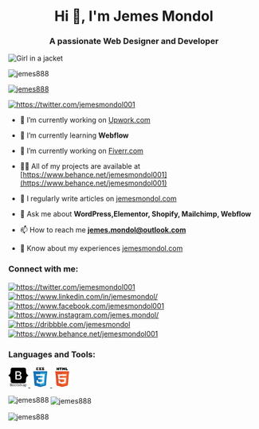 <h1 align="center">Hi 👋, I'm Jemes Mondol</h1>
<h3 align="center">A passionate Web Designer and Developer</h3>
<img src="https://outlane.co/now/new-shot-programmer-animation/" alt="Girl in a jacket" width="500" height="600">

<p align="left"> <img src="https://komarev.com/ghpvc/?username=jemes888&label=Profile%20views&color=0e75b6&style=flat" alt="jemes888" /> </p>

<p align="left"> <a href="https://github.com/ryo-ma/github-profile-trophy"><img src="https://github-profile-trophy.vercel.app/?username=jemes888" alt="jemes888" /></a> </p>

<p align="left"> <a href="https://twitter.com/https://twitter.com/jemesmondol001" target="blank"><img src="https://img.shields.io/twitter/follow/https://twitter.com/jemesmondol001?logo=twitter&style=for-the-badge" alt="https://twitter.com/jemesmondol001" /></a> </p>

- 🔭 I’m currently working on [Upwork.com](https://www.upwork.com/fl/~015bbe461f326a06b6)

- 🌱 I’m currently learning **Webflow**

- 🔭 I’m currently working on [Fiverr.com](https://www.fiverr.com/jemesweb)

- 👨‍💻 All of my projects are available at [https://www.behance.net/jemesmondol001](https://www.behance.net/jemesmondol001)

- 📝 I regularly write articles on [jemesmondol.com](jemesmondol.com)

- 💬 Ask me about **WordPress,Elementor, Shopify, Mailchimp, Webflow**

- 📫 How to reach me **jemes.mondol@outlook.com**

- 📄 Know about my experiences [jemesmondol.com](jemesmondol.com)

<h3 align="left">Connect with me:</h3>
<p align="left">
<a href="https://twitter.com/https://twitter.com/jemesmondol001" target="blank"><img align="center" src="https://raw.githubusercontent.com/rahuldkjain/github-profile-readme-generator/master/src/images/icons/Social/twitter.svg" alt="https://twitter.com/jemesmondol001" height="30" width="40" /></a>
<a href="https://linkedin.com/in/https://www.linkedin.com/in/jemesmondol/" target="blank"><img align="center" src="https://raw.githubusercontent.com/rahuldkjain/github-profile-readme-generator/master/src/images/icons/Social/linked-in-alt.svg" alt="https://www.linkedin.com/in/jemesmondol/" height="30" width="40" /></a>
<a href="https://fb.com/https://www.facebook.com/jemesmondol001" target="blank"><img align="center" src="https://raw.githubusercontent.com/rahuldkjain/github-profile-readme-generator/master/src/images/icons/Social/facebook.svg" alt="https://www.facebook.com/jemesmondol001" height="30" width="40" /></a>
<a href="https://instagram.com/https://www.instagram.com/jemes.mondol/" target="blank"><img align="center" src="https://raw.githubusercontent.com/rahuldkjain/github-profile-readme-generator/master/src/images/icons/Social/instagram.svg" alt="https://www.instagram.com/jemes.mondol/" height="30" width="40" /></a>
<a href="https://dribbble.com/https://dribbble.com/jemesmondol" target="blank"><img align="center" src="https://raw.githubusercontent.com/rahuldkjain/github-profile-readme-generator/master/src/images/icons/Social/dribbble.svg" alt="https://dribbble.com/jemesmondol" height="30" width="40" /></a>
<a href="https://www.behance.net/https://www.behance.net/jemesmondol001" target="blank"><img align="center" src="https://raw.githubusercontent.com/rahuldkjain/github-profile-readme-generator/master/src/images/icons/Social/behance.svg" alt="https://www.behance.net/jemesmondol001" height="30" width="40" /></a>
</p>

<h3 align="left">Languages and Tools:</h3>
<p align="left"> <a href="https://getbootstrap.com" target="_blank" rel="noreferrer"> <img src="https://raw.githubusercontent.com/devicons/devicon/master/icons/bootstrap/bootstrap-plain-wordmark.svg" alt="bootstrap" width="40" height="40"/> </a> <a href="https://www.w3schools.com/css/" target="_blank" rel="noreferrer"> <img src="https://raw.githubusercontent.com/devicons/devicon/master/icons/css3/css3-original-wordmark.svg" alt="css3" width="40" height="40"/> </a> <a href="https://www.w3.org/html/" target="_blank" rel="noreferrer"> <img src="https://raw.githubusercontent.com/devicons/devicon/master/icons/html5/html5-original-wordmark.svg" alt="html5" width="40" height="40"/> </a> </p>

<p><img align="left" src="https://github-readme-stats.vercel.app/api/top-langs?username=jemes888&show_icons=true&locale=en&layout=compact" alt="jemes888" /></p>

<p>&nbsp;<img align="center" src="https://github-readme-stats.vercel.app/api?username=jemes888&show_icons=true&locale=en" alt="jemes888" /></p>

<p><img align="center" src="https://github-readme-streak-stats.herokuapp.com/?user=jemes888&" alt="jemes888" /></p>
